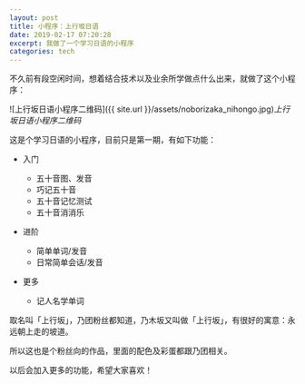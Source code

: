 ```yaml
---
layout: post
title: 小程序：上行坂日语
date: 2019-02-17 07:20:28
excerpt: 我做了一个学习日语的小程序
categories: tech
---
```


不久前有段空闲时间，想着结合技术以及业余所学做点什么出来，就做了这个小程序：

![上行坂日语小程序二维码]({{ site.url }}/assets/noborizaka_nihongo.jpg)*上行坂日语小程序二维码*

这是个学习日语的小程序，目前只是第一期，有如下功能：

- 入门
  - 五十音图、发音
  - 巧记五十音
  - 五十音记忆测试
  - 五十音消消乐

- 进阶
  - 简单单词/发音
  - 日常简单会话/发音

- 更多
  - 记人名学单词

取名叫「上行坂」，乃团粉丝都知道，乃木坂又叫做「上行坂」，有很好的寓意：永远朝上走的坡道。

所以这也是个粉丝向的作品，里面的配色及彩蛋都跟乃团相关。

以后会加入更多的功能，希望大家喜欢！

